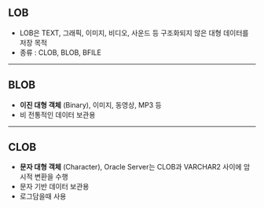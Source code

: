 ## LOB

- LOB은 TEXT, 그래픽, 이미지, 비디오, 사운드 등 구조화되지 않은 대형 데이터를 저장 목적
- 종류 : CLOB, BLOB, BFILE

-----------------------------

## **BLOB**

- **이진 대형 객체** (Binary), 이미지, 동영상, MP3 등
- 비 전통적인 데이터 보관용

---------------------

## CLOB

- **문자 대형 객체** (Character), Oracle Server는 CLOB과 VARCHAR2 사이에 암시적 변환을 수행
- 문자 기반 데이터 보관용
- 로그담을때 사용